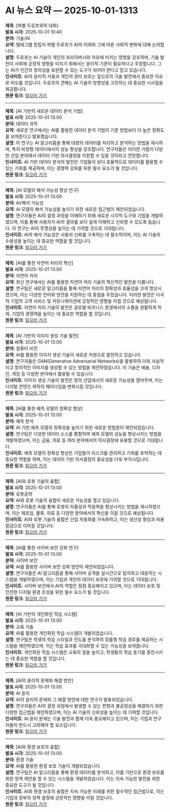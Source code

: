 # AI 뉴스 요약 — 2025-10-01-1313

**제목**: [파벨 두로프와의 대화]  
**발표 시각**: 2025-10-01 10:40  
**분야**: 기술/AI  
**요약**: 텔레그램 창립자 파벨 두로프가 AI의 미래와 그에 따른 사회적 변화에 대해 논의합니다.  
**설명**: 두로프는 AI 기술이 개인의 프라이버시와 자유에 미치는 영향을 강조하며, 기술 발전이 사회에 긍정적 영향을 미치기 위해서는 윤리적 기준이 필요하다고 주장합니다. 그는 AI가 인간의 창의성을 보완할 수 있는 도구가 되어야 한다고 믿고 있습니다.  
**인사이트**: AI의 윤리적 사용과 개인의 권리 보호는 앞으로의 기술 발전에서 중요한 이슈로 떠오를 것입니다. 두로프의 견해는 AI 기술의 방향성을 고민하는 데 중요한 시사점을 제공합니다.  
**원문 링크**: [읽으러 가기](https://lexfridman.com/pavel-durov/?utm_source=rss&utm_medium=rss&utm_campaign=pavel-durov)  

---

**제목**: [AI 기반의 새로운 데이터 분석 기법]  
**발표 시각**: 2025-10-01 13:00  
**분야**: 데이터 과학  
**요약**: 새로운 연구에서는 AI를 활용한 데이터 분석 기법이 기존 방법보다 더 높은 정확도를 보여준다고 발표했습니다.  
**설명**: 이 연구는 AI 알고리즘을 통해 대량의 데이터를 처리하고 분석하는 방법을 제시하며, 특히 비정형 데이터에서의 성능 향상을 강조합니다. 연구자들은 이러한 기법이 다양한 산업 분야에서 데이터 기반 의사결정을 지원할 수 있을 것이라고 전망합니다.  
**인사이트**: AI 기반 데이터 분석의 발전은 기업들이 보다 효율적으로 데이터를 활용할 수 있는 기회를 제공하며, 이는 경쟁력 강화를 위한 필수 요소가 될 것입니다.  
**원문 링크**: [읽으러 가기](https://arxiv.org/abs/2509.25229)  

---

**제목**: [AI 모델의 해석 가능성 향상 연구]  
**발표 시각**: 2025-10-01 13:00  
**분야**: AI/해석 가능성  
**요약**: AI 모델의 해석 가능성을 높이기 위한 새로운 접근법이 제안되었습니다.  
**설명**: 연구자들은 AI의 결정 과정을 이해하기 위해 새로운 시각적 도구와 기법을 개발하였으며, 이를 통해 사용자가 AI의 결과를 보다 쉽게 이해하고 신뢰할 수 있도록 돕습니다. 이 연구는 AI의 투명성을 높이는 데 기여할 것으로 기대됩니다.  
**인사이트**: AI의 해석 가능성은 사용자 신뢰를 구축하는 데 필수적이며, 이는 AI 기술의 수용성을 높이는 데 중요한 역할을 할 것입니다.  
**원문 링크**: [읽으러 가기](https://arxiv.org/abs/2509.25236)  

---

**제목**: [AI를 통한 자연어 처리의 혁신]  
**발표 시각**: 2025-10-01 13:00  
**분야**: 자연어 처리  
**요약**: 최신 연구에서는 AI를 활용한 자연어 처리 기술의 혁신적인 발전을 다룹니다.  
**설명**: 연구팀은 새로운 알고리즘을 통해 자연어 처리의 정확성과 효율성을 크게 향상시켰으며, 이는 다양한 언어와 방언을 지원하는 데 중점을 두었습니다. 이러한 발전은 다국적 기업의 고객 서비스 및 커뮤니케이션에 긍정적인 영향을 미칠 것으로 예상됩니다.  
**인사이트**: 자연어 처리 기술의 발전은 글로벌 비즈니스 환경에서의 소통을 원활하게 하여, 기업의 경쟁력을 높이는 데 중요한 역할을 할 것입니다.  
**원문 링크**: [읽으러 가기](https://arxiv.org/abs/2509.25239)  

---

**제목**: [AI 기반의 이미지 생성 기술 발전]  
**발표 시각**: 2025-10-01 13:00  
**분야**: 컴퓨터 비전  
**요약**: AI를 활용한 이미지 생성 기술이 새로운 차원으로 발전하고 있습니다.  
**설명**: 연구자들은 GAN(Generative Adversarial Networks)을 활용하여 더욱 사실적이고 창의적인 이미지를 생성할 수 있는 방법을 제안하였습니다. 이 기술은 예술, 디자인, 게임 등 다양한 분야에서 활용될 수 있습니다.  
**인사이트**: 이미지 생성 기술의 발전은 창의 산업에서의 새로운 가능성을 열어주며, 이는 디지털 콘텐츠 제작의 패러다임을 변화시킬 것입니다.  
**원문 링크**: [읽으러 가기](https://arxiv.org/abs/2509.25244)  

---

**제목**: [AI를 통한 예측 모델의 정확성 향상]  
**발표 시각**: 2025-10-01 13:00  
**분야**: 예측 분석  
**요약**: AI 기반 예측 모델의 정확성을 높이기 위한 새로운 방법론이 제안되었습니다.  
**설명**: 연구팀은 다양한 데이터 소스를 통합하여 예측 모델의 성능을 향상시키는 방법을 개발하였으며, 이는 금융, 의료 등 여러 분야에서의 의사결정에 유용할 것으로 기대됩니다.  
**인사이트**: 예측 모델의 정확성 향상은 기업들이 리스크를 관리하고 기회를 포착하는 데 중요한 역할을 하며, 이는 데이터 기반 의사결정의 중요성을 더욱 부각시킵니다.  
**원문 링크**: [읽으러 가기](https://arxiv.org/abs/2509.25250)  

---

**제목**: [AI와 로봇 기술의 융합]  
**발표 시각**: 2025-10-01 13:00  
**분야**: 로봇공학  
**요약**: AI와 로봇 기술의 융합이 새로운 가능성을 열고 있습니다.  
**설명**: 연구자들은 AI를 통해 로봇의 자율성과 적응력을 향상시키는 방법을 제시하였으며, 이는 제조업, 물류, 의료 등 다양한 분야에서의 혁신을 이끌 것으로 예상됩니다.  
**인사이트**: AI와 로봇 기술의 융합은 산업 자동화를 가속화하고, 이는 생산성 향상과 비용 절감으로 이어질 것입니다.  
**원문 링크**: [읽으러 가기](https://arxiv.org/abs/2509.25252)  

---

**제목**: [AI를 통한 사이버 보안 강화 연구]  
**발표 시각**: 2025-10-01 13:00  
**분야**: 사이버 보안  
**요약**: AI를 활용한 사이버 보안 강화 방안이 제안되었습니다.  
**설명**: 연구자들은 AI 알고리즘을 통해 사이버 공격을 실시간으로 탐지하고 대응하는 시스템을 개발하였으며, 이는 기업과 개인의 데이터 보호에 기여할 것으로 기대됩니다.  
**인사이트**: 사이버 보안에서 AI의 역할은 점점 중요해지고 있으며, 이는 데이터 보호 및 안전한 디지털 환경 조성을 위한 필수 요소가 될 것입니다.  
**원문 링크**: [읽으러 가기](https://arxiv.org/abs/2509.25260)  

---

**제목**: [AI 기반의 개인화된 학습 시스템]  
**발표 시각**: 2025-10-01 13:00  
**분야**: 교육 기술  
**요약**: AI를 활용한 개인화된 학습 시스템이 개발되었습니다.  
**설명**: 연구팀은 학생의 학습 스타일과 진도를 분석하여 맞춤형 학습 경로를 제공하는 시스템을 제안하였으며, 이는 학습 효과를 극대화할 수 있는 가능성을 보여줍니다.  
**인사이트**: 개인화된 학습 시스템은 교육의 질을 높이고, 학생들의 학습 동기를 증진시키는 데 중요한 역할을 할 것입니다.  
**원문 링크**: [읽으러 가기](https://arxiv.org/abs/2509.25271)  

---

**제목**: [AI의 윤리적 문제와 해결 방안]  
**발표 시각**: 2025-10-01 13:00  
**분야**: AI 윤리  
**요약**: AI의 윤리적 문제와 그 해결 방안에 대한 연구가 발표되었습니다.  
**설명**: 연구자들은 AI의 결정 과정에서 발생할 수 있는 편향과 불공정성을 해결하기 위한 다양한 접근법을 제안하였으며, 이는 AI 기술의 신뢰성을 높이는 데 기여할 것입니다.  
**인사이트**: AI 윤리 문제는 기술 발전과 함께 더욱 중요해지고 있으며, 이는 기업과 연구자들이 반드시 고려해야 할 요소입니다.  
**원문 링크**: [읽으러 가기](https://arxiv.org/abs/2509.25279)  

---

**제목**: [AI와 환경 보호의 융합]  
**발표 시각**: 2025-10-01 13:00  
**분야**: 환경 기술  
**요약**: AI를 활용한 환경 보호 기술이 개발되었습니다.  
**설명**: 연구팀은 AI 알고리즘을 통해 환경 데이터를 분석하고, 이를 기반으로 환경 보호를 위한 정책 제안을 할 수 있는 시스템을 개발하였습니다. 이는 지속 가능한 발전을 위한 중요한 도구가 될 것입니다.  
**인사이트**: AI와 환경 보호의 융합은 지속 가능한 미래를 위한 필수적인 접근법으로, 이는 기업과 정부의 정책 결정에 긍정적인 영향을 미칠 것입니다.  
**원문 링크**: [읽으러 가기](https://arxiv.org/abs/2509.25282)  